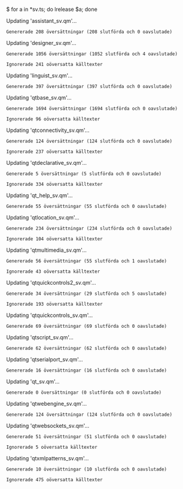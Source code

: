 $ for a in *sv.ts; do lrelease $a; done

Updating 'assistant_sv.qm'...

    Genererade 208 översättningar (208 slutförda och 0 oavslutade)
    
Updating 'designer_sv.qm'...
    
    Genererade 1056 översättningar (1052 slutförda och 4 oavslutade)

    Ignorerade 241 oöversatta källtexter
    
Updating 'linguist_sv.qm'...

    Genererade 397 översättningar (397 slutförda och 0 oavslutade)
    
Updating 'qtbase_sv.qm'...

    Genererade 1694 översättningar (1694 slutförda och 0 oavslutade)
    
    Ignorerade 96 oöversatta källtexter
    
Updating 'qtconnectivity_sv.qm'...

    Genererade 124 översättningar (124 slutförda och 0 oavslutade)
    
    Ignorerade 237 oöversatta källtexter
    
Updating 'qtdeclarative_sv.qm'...

    Genererade 5 översättningar (5 slutförda och 0 oavslutade)
    
    Ignorerade 334 oöversatta källtexter
    
Updating 'qt_help_sv.qm'...

    Genererade 55 översättningar (55 slutförda och 0 oavslutade)
    
Updating 'qtlocation_sv.qm'...

    Genererade 234 översättningar (234 slutförda och 0 oavslutade)
    
    Ignorerade 104 oöversatta källtexter
    
Updating 'qtmultimedia_sv.qm'...

    Genererade 56 översättningar (55 slutförda och 1 oavslutade)
    
    Ignorerade 43 oöversatta källtexter
    
Updating 'qtquickcontrols2_sv.qm'...

    Genererade 34 översättningar (29 slutförda och 5 oavslutade)
    
    Ignorerade 193 oöversatta källtexter
    
Updating 'qtquickcontrols_sv.qm'...

    Genererade 69 översättningar (69 slutförda och 0 oavslutade)
    
Updating 'qtscript_sv.qm'...

    Genererade 62 översättningar (62 slutförda och 0 oavslutade)
    
Updating 'qtserialport_sv.qm'...

    Genererade 16 översättningar (16 slutförda och 0 oavslutade)
    
Updating 'qt_sv.qm'...

    Genererade 0 översättningar (0 slutförda och 0 oavslutade)
    
Updating 'qtwebengine_sv.qm'...

    Genererade 124 översättningar (124 slutförda och 0 oavslutade)
    
Updating 'qtwebsockets_sv.qm'...

    Genererade 51 översättningar (51 slutförda och 0 oavslutade)
    
    Ignorerade 5 oöversatta källtexter
    
Updating 'qtxmlpatterns_sv.qm'...

    Genererade 10 översättningar (10 slutförda och 0 oavslutade)
    
    Ignorerade 475 oöversatta källtexter
    
